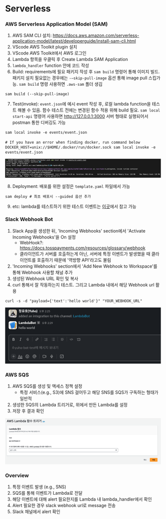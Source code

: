 # Serverless

### AWS Serverless Application Model (SAM)

1. AWS SAM CLI 설치: https://docs.aws.amazon.com/serverless-application-model/latest/developerguide/install-sam-cli.html
2. VScode AWS Toolkit plugin 설치
3. VScode AWS Toolkit에서 AWS 로그인
4. Lambda 항목을 우클릭 후 Create Lambda SAM Application
5. `lambda_handler` function 안에 코드 작성
6. Build: requirements에 필요 패키지 작성 후 `sam build` 명령어 통해 이미지 빌드. 패키지 설치 필요없는 경우에는 `-—skip-pull-image` 옵션 통해 image pull 스킵가능. `sam build` 명령 사용하면 `.aws-sam` 폴더 생김
```
sam build (--skip-pull-image)
```
7. Test(invoke): `event.json`에 예시 event 작성 후, 로컬 lambda function을 테스트 해볼 수 있음. 함수 테스트 전에는 변경된 함수 적용 위해 build 필요. `sam local start-api` 명령어 사용하면 http://127.0.0.1:3000 서버 형태로 실행되어서 postman 통한 디버깅도 가능
```
sam local invoke -e events/event.json

# If you have an error when finding docker, run command below
DOCKER_HOST=unix://$HOME/.docker/run/docker.sock sam local invoke -e events/event.json
```
![img](./.assets/image1.png)

8. Deployment: 배포를 위한 설정은 `template.yaml` 파일에서 가능

```
sam deploy # 최초 배포시 --guided 옵션 추가
```

9. etc: lambda를 테스트하기 위한 테스트 이벤트는 [이곳](https://github.com/aws/aws-lambda-go/tree/main/events/testdata)에서 참고 가능

### Slack Webhook Bot

1. Slack App을 생성한 뒤, 'Incoming Webhooks' section에서 'Activate Incoming Webhooks'을 On 설정
   - WebHook?: https://docs.tosspayments.com/resources/glossary/webhook
   - 클라이언트가 서버를 호출하는게 아닌, 서버에 특정 이벤트가 발생했을 때 클라이언트를 호출하기 때문에 '역방향 API'라고도 불림
2. 'Incoming Webhooks' section에서 'Add New Webhook to Workspace'를 통해 Webhook 사용할 채널 추가
3. 생성된 Webhook URL 확인 및 복사
4. curl 통해서 잘 작동하는지 테스트. 그리고 Lambda 내에서 해당 Webhook url 활용

```
curl -s -d "payload={'text':'hello world'}" "YOUR_WEBHOOK_URL"
```

![img](./.assets/image2.png)

### AWS SQS

1. AWS SQS를 생성 및 액세스 정책 설정
   - 특정 서비스(e.g., S3)에 SNS 걸어두고 해당 SNS를 SQS가 구독하는 형태가 일반적
2. 생성한 SQS의 Lambda 트리거로, 위에서 만든 Lambda를 설정
3. 저장 후 결과 확인

![img](./.assets/image3.png)

### Overview

1. 특정 이벤트 발생 (e.g., SNS)
2. SQS를 통해 이벤트가 Lambda로 전달
3. 해당 이벤트에 대해 alert 필요한지를 Lambda 내 lambda_handler에서 확인
4. Alert 필요한 경우 slack webhook url로 message 전송
5. Slack 채널에서 alert 확인
